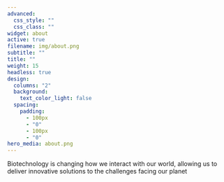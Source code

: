 ```yaml
---
advanced:
  css_style: ""
  css_class: ""
widget: about
active: true
filename: img/about.png
subtitle: ""
title: ""
weight: 15
headless: true
design:
  columns: "2"
  background:
    text_color_light: false
  spacing:
    padding:
      - 100px
      - "0"
      - 100px
      - "0"
hero_media: about.png
---
```


Biotechnology is changing how we interact with our world, allowing us to deliver innovative solutions to the challenges facing our planet